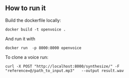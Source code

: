 ## How to run it 
Build the dockerfile locally: 
```
docker build -t openvoice .  
```
And run it with
```
docker run  -p 8000:8000 openvoice
```

To clone a voice run: 
```
curl -X POST "http://localhost:8000/synthesize/" -F "reference=@/path_to_input.mp3"   --output result.wav
```

